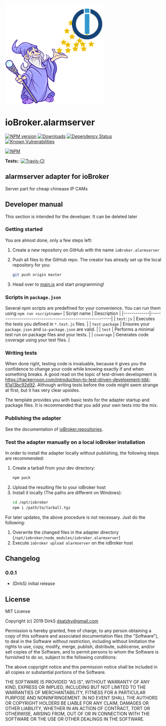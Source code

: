 ![Logo](admin/alarmserver.png)
# ioBroker.alarmserver

[![NPM version](http://img.shields.io/npm/v/iobroker.alarmserver.svg)](https://www.npmjs.com/package/iobroker.alarmserver)
[![Downloads](https://img.shields.io/npm/dm/iobroker.alarmserver.svg)](https://www.npmjs.com/package/iobroker.alarmserver)
[![Dependency Status](https://img.shields.io/david/BigDi/iobroker.alarmserver.svg)](https://david-dm.org/BigDi/iobroker.alarmserver)
[![Known Vulnerabilities](https://snyk.io/test/github/BigDi/ioBroker.alarmserver/badge.svg)](https://snyk.io/test/github/BigDi/ioBroker.alarmserver)

[![NPM](https://nodei.co/npm/iobroker.alarmserver.png?downloads=true)](https://nodei.co/npm/iobroker.alarmserver/)

**Tests:**: [![Travis-CI](http://img.shields.io/travis/BigDi/ioBroker.alarmserver/master.svg)](https://travis-ci.org/BigDi/ioBroker.alarmserver)

## alarmserver adapter for ioBroker

Server part for cheap chinease IP CAMs

## Developer manual
This section is intended for the developer. It can be deleted later

### Getting started

You are almost done, only a few steps left:
1. Create a new repository on GitHub with the name `ioBroker.alarmserver`

1. Push all files to the GitHub repo. The creator has already set up the local repository for you:  
	```bash
	git push origin master
	```
1. Head over to [main.js](main.js) and start programming!

### Scripts in `package.json`
Several npm scripts are predefined for your convenience. You can run them using `npm run <scriptname>`
| Script name | Description                                              |
|-------------|----------------------------------------------------------|
| `test:js`   | Executes the tests you defined in `*.test.js` files.     |
| `test:package`    | Ensures your `package.json` and `io-package.json` are valid. |
| `test` | Performs a minimal test run on package files and your tests. |
| `coverage` | Generates code coverage using your test files. |

### Writing tests
When done right, testing code is invaluable, because it gives you the 
confidence to change your code while knowing exactly if and when 
something breaks. A good read on the topic of test-driven development 
is https://hackernoon.com/introduction-to-test-driven-development-tdd-61a13bc92d92. 
Although writing tests before the code might seem strange at first, but it has very 
clear upsides.

The template provides you with basic tests for the adapter startup and package files.
It is recommended that you add your own tests into the mix.

### Publishing the adapter
See the documentation of [ioBroker.repositories](https://github.com/ioBroker/ioBroker.repositories#requirements-for-adapter-to-get-added-to-the-latest-repository).

### Test the adapter manually on a local ioBroker installation
In order to install the adapter locally without publishing, the following steps are recommended:
1. Create a tarball from your dev directory:  
	```bash
	npm pack
	```
1. Upload the resulting file to your ioBroker host
1. Install it locally (The paths are different on Windows):
	```bash
	cd /opt/iobroker
	npm i /path/to/tarball.tgz
	```

For later updates, the above procedure is not necessary. Just do the following:
1. Overwrite the changed files in the adapter directory (`/opt/iobroker/node_modules/iobroker.alarmserver`)
1. Execute `iobroker upload alarmserver` on the ioBroker host

## Changelog

### 0.0.1
* (DirkS) initial release

## License
MIT License

Copyright (c) 2019 DirkS <dsatzky@gmail.com>

Permission is hereby granted, free of charge, to any person obtaining a copy
of this software and associated documentation files (the "Software"), to deal
in the Software without restriction, including without limitation the rights
to use, copy, modify, merge, publish, distribute, sublicense, and/or sell
copies of the Software, and to permit persons to whom the Software is
furnished to do so, subject to the following conditions:

The above copyright notice and this permission notice shall be included in all
copies or substantial portions of the Software.

THE SOFTWARE IS PROVIDED "AS IS", WITHOUT WARRANTY OF ANY KIND, EXPRESS OR
IMPLIED, INCLUDING BUT NOT LIMITED TO THE WARRANTIES OF MERCHANTABILITY,
FITNESS FOR A PARTICULAR PURPOSE AND NONINFRINGEMENT. IN NO EVENT SHALL THE
AUTHORS OR COPYRIGHT HOLDERS BE LIABLE FOR ANY CLAIM, DAMAGES OR OTHER
LIABILITY, WHETHER IN AN ACTION OF CONTRACT, TORT OR OTHERWISE, ARISING FROM,
OUT OF OR IN CONNECTION WITH THE SOFTWARE OR THE USE OR OTHER DEALINGS IN THE
SOFTWARE.